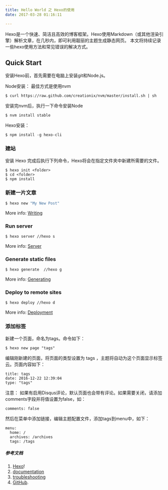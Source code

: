 ```yaml
---
title: Hello World 之 Hexo的使用
date: 2017-03-28 01:16:11

---
```


Hexo是一个快速、简洁且高效的博客框架。Hexo使用Markdown（或其他渲染引擎）解析文章，在几秒内，即可利用靓丽的主题生成静态网页。
本文将持续记录一些hexo使用方法和常见错误的解决方式。

## Quick Start

安装Hexo前，首先需要在电脑上安装git和Node.js。

Node安装：
最佳方式是使用nvm
```
$ curl https://raw.github.com/creationix/nvm/master/install.sh | sh
```

安装完nvm后，执行一下命令安装Node
```
$ nvm install stable
```

Hexo安装：  
```
$ npm install -g hexo-cli
```

### 建站

安装 Hexo 完成后执行下列命令，Hexo将会在指定文件夹中新建所需要的文件。
```
$ hexo init <folder>
$ cd <folder>
$ npm install
```

### 新建一片文章

``` bash
$ hexo new "My New Post"
```

More info: [Writing](https://hexo.io/docs/writing.html)

### Run server

``` bash
$ hexo server //hexo s
```

<!--more-->
More info: [Server](https://hexo.io/docs/server.html)

### Generate static files

``` bash
$ hexo generate  //hexo g
```

More info: [Generating](https://hexo.io/docs/generating.html)

### Deploy to remote sites

``` bash
$ hexo deploy //hexo d
```

More info: [Deployment](https://hexo.io/docs/deployment.html)


### 添加标签

新建一个页面，命名为tags。命令如下：  

```
$ hexo new page "tags"
```

编辑刚新建的页面，将页面的类型设置为 tags ，主题将自动为这个页面显示标签云。页面内容如下：  

```
title: tags
date: 2016-12-22 12:39:04
type: "tags"
```

注意： 如果有启用Disqus评论，默认页面也会带有评论。如果需要关闭，请添加comments字段并将值设置为false，如：

```
comments: false
```

然后在菜单中添加链接，编辑主题配置文件，添加tags到menu中，如下：  

```
menu:
  home: /
  archives: /archives
  tags: /tags
```




##### 参考文档
1. [Hexo](https://hexo.io/)!
2. [documentation](https://hexo.io/docs/)
3. [troubleshooting](https://hexo.io/docs/troubleshooting.html)
4. [GitHub](https://github.com/hexojs/hexo/issues).
